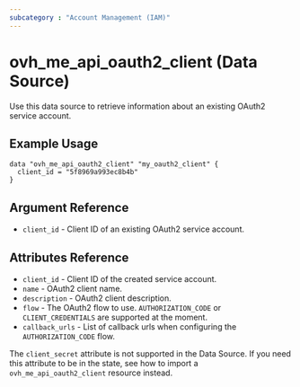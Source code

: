 ```yaml
---
subcategory : "Account Management (IAM)"
---
```


# ovh_me_api_oauth2_client (Data Source)

Use this data source to retrieve information about an existing OAuth2 service account.

## Example Usage

```hcl
data "ovh_me_api_oauth2_client" "my_oauth2_client" {
  client_id = "5f8969a993ec8b4b"
}
```

## Argument Reference

* `client_id` - Client ID of an existing OAuth2 service account.

## Attributes Reference

* `client_id` - Client ID of the created service account.
* `name` - OAuth2 client name.
* `description` - OAuth2 client description.
* `flow` - The OAuth2 flow to use. `AUTHORIZATION_CODE` or `CLIENT_CREDENTIALS` are supported at the moment.
* `callback_urls` - List of callback urls when configuring the `AUTHORIZATION_CODE` flow.

The `client_secret` attribute is not supported in the Data Source. If you need this attribute to be in the state, see how to import a `ovh_me_api_oauth2_client` resource instead.